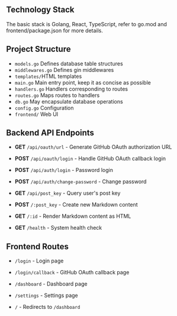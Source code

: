 ## Technology Stack

The basic stack is Golang, React, TypeScript, refer to go.mod and frontend/package.json for more details.

## Project Structure

- `models.go` Defines database table structures
- `middlewares.go` Defines gin middlewares
- `templates/`HTML templates
- `main.go` Main entry point, keep it as concise as possible
- `handlers.go` Handlers corresponding to routes
- `routes.go` Maps routes to handlers
- `db.go` May encapsulate database operations
- `config.go` Configuration
- `frontend/` Web UI

## Backend API Endpoints

- **GET** `/api/oauth/url` - Generate GitHub OAuth authorization URL
- **POST** `/api/oauth/login` - Handle GitHub OAuth callback login

- **POST** `/api/auth/login` - Password login
- **POST** `/api/auth/change-password` - Change password

- **GET** `/api/post_key` - Query user's post key

- **POST** `/:post_key` - Create new Markdown content
- **GET** `/:id` - Render Markdown content as HTML

- **GET** `/health` - System health check

## Frontend Routes

- `/login` - Login page
- `/login/callback` - GitHub OAuth callback page

- `/dashboard` - Dashboard page
- `/settings` - Settings page

- `/` - Redirects to `/dashboard`
